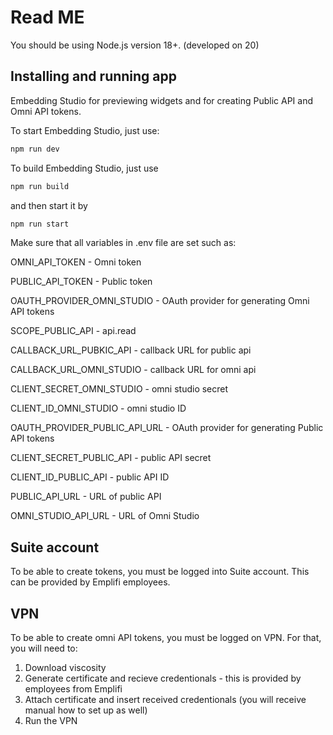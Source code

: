 # Read ME
You should be using Node.js version 18+. (developed on 20)
## Installing and running app
Embedding Studio for previewing widgets and for creating Public API and Omni API tokens.

To start Embedding Studio, just use:

```cmd title="Starting app"
npm run dev
```

To build Embedding Studio, just use

```cmd title="Build"
npm run build
```

and then start it by

```cmd title="Starting built app"
npm run start
```

Make sure that all variables in .env file are set such as:

OMNI_API_TOKEN - Omni token

PUBLIC_API_TOKEN - Public token

OAUTH_PROVIDER_OMNI_STUDIO - OAuth provider for generating Omni API tokens

SCOPE_PUBLIC_API - api.read

CALLBACK_URL_PUBKIC_API - callback URL for public api

CALLBACK_URL_OMNI_STUDIO - callback URL for omni api

CLIENT_SECRET_OMNI_STUDIO - omni studio secret

CLIENT_ID_OMNI_STUDIO - omni studio ID

OAUTH_PROVIDER_PUBLIC_API_URL - OAuth provider for generating Public API tokens

CLIENT_SECRET_PUBLIC_API - public API secret

CLIENT_ID_PUBLIC_API - public API ID

PUBLIC_API_URL - URL of public API

OMNI_STUDIO_API_URL - URL of Omni Studio

## Suite account
To be able to create tokens, you must be logged into Suite account. This can be provided by Emplifi employees.

## VPN
To be able to create omni API tokens, you must be logged on VPN. For that, you will need to:
1. Download viscosity
2. Generate certificate and recieve credentionals - this is provided by employees from Emplifi
3. Attach certificate and insert received credentionals (you will receive manual how to set up as well)
4. Run the VPN
  
